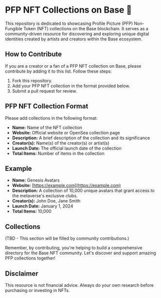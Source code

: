 # PFP NFT Collections on Base 🎨

This repository is dedicated to showcasing Profile Picture (PFP) Non-Fungible Token (NFT) collections on the Base blockchain. It serves as a community-driven resource for discovering and exploring unique digital identities created by artists and creators within the Base ecosystem.

## How to Contribute

If you are a creator or a fan of a PFP NFT collection on Base, please contribute by adding it to this list. Follow these steps:

1. Fork this repository.
2. Add your PFP NFT collection in the format provided below.
3. Submit a pull request for review.

## PFP NFT Collection Format

Please add collections in the following format:

- **Name:** Name of the NFT collection
- **Website:** Official website or OpenSea collection page
- **Description:** A brief description of the collection and its significance
- **Creator(s):** Name(s) of the creator(s) or artist(s)
- **Launch Date:** The official launch date of the collection
- **Total Items:** Number of items in the collection

## Example

- **Name:** Genesis Avatars
- **Website:** [https://example.com](https://example.com)
- **Description:** A collection of 10,000 unique avatars that grant access to the metaverse's exclusive clubs.
- **Creator(s):** John Doe, Jane Smith
- **Launch Date:** January 1, 2024
- **Total Items:** 10,000

## Collections

(TBD - This section will be filled by community contributions.)

Remember, by contributing, you're helping to build a comprehensive directory for the Base NFT community. Let's discover and support amazing PFP collections together!

## Disclaimer

This resource is not financial advice. Always do your own research before purchasing or investing in NFTs.

